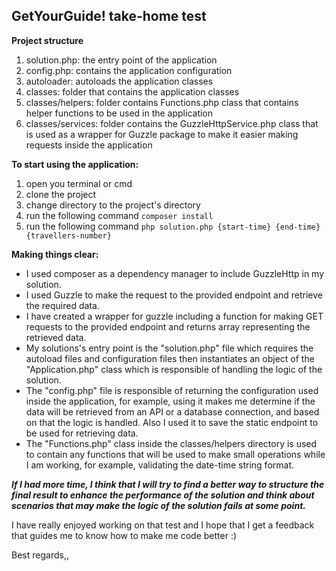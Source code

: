 ## **GetYourGuide! take-home test**

**Project structure**

 1. solution.php: the entry point of the application
 2. config.php: contains the application configuration
 3. autoloader: autoloads the application classes
 4. classes: folder that contains the application classes
 5. classes/helpers: folder contains Functions.php class that contains helper functions to be used in the application
 6. classes/services: folder contains the GuzzleHttpService.php class that is used as a wrapper for Guzzle package to make it easier making requests inside the application

**To start using the application:**

 1. open you terminal or cmd
 2. clone the project
 3. change directory to the project's directory
 4. run the following command `composer install`
 5. run the following command `php solution.php {start-time} {end-time} {travellers-number}`

**Making things clear:**
- I used composer as a dependency manager to include GuzzleHttp in my solution.
- I used Guzzle to make the request to the provided endpoint and retrieve the required data.
- I have created a wrapper for guzzle including a function for making GET requests to the provided endpoint and returns array representing the retrieved data.
- My solutions's entry point is the "solution.php" file which requires the autoload files and configuration files then instantiates an object of the "Application.php" class which is responsible of handling the logic of the solution.
- The "config.php" file is responsible of returning the configuration used inside the application, for example, using it makes me determine if the data will be retrieved from an API or a database connection, and based on that the logic is handled.
Also I used it to save the static endpoint to be used for retrieving data.
- The "Functions.php" class inside the classes/helpers directory is used to contain any functions that will be used to make small operations while I am working, for example, validating the date-time string format.


***If I had more time, I think that I will try  to find a better way to structure the final result to enhance the performance of the solution and think about scenarios that may make the logic of the solution fails at some point.***

I have really enjoyed working on that test and I hope that I get a feedback that guides me to know how to make me code better :)

Best regards,,